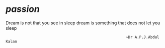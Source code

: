 # _passion_
Dream is not that you see in sleep dream is something that does not let you sleep 
                                                         
                                                          ~Dr A.P.J.Abdul Kalam
